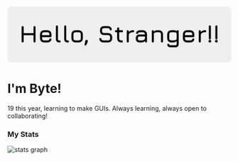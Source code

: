 <img src="banner.png">

# I'm Byte!

19 this year, learning to make GUIs. Always learning, always open to collaborating!

### My Stats
<img src="https://github-readme-stats.vercel.app/api?username=ExcessByte&line_height=35&border_radius=20&font=Fira%20Code&theme=material-palenight&bg_color=00000000&hide_title=true&hide_rank=true&show_icons=true&disable_animations=true&hide_border=true&exclude_repo=" height="250" alt="stats graph">
